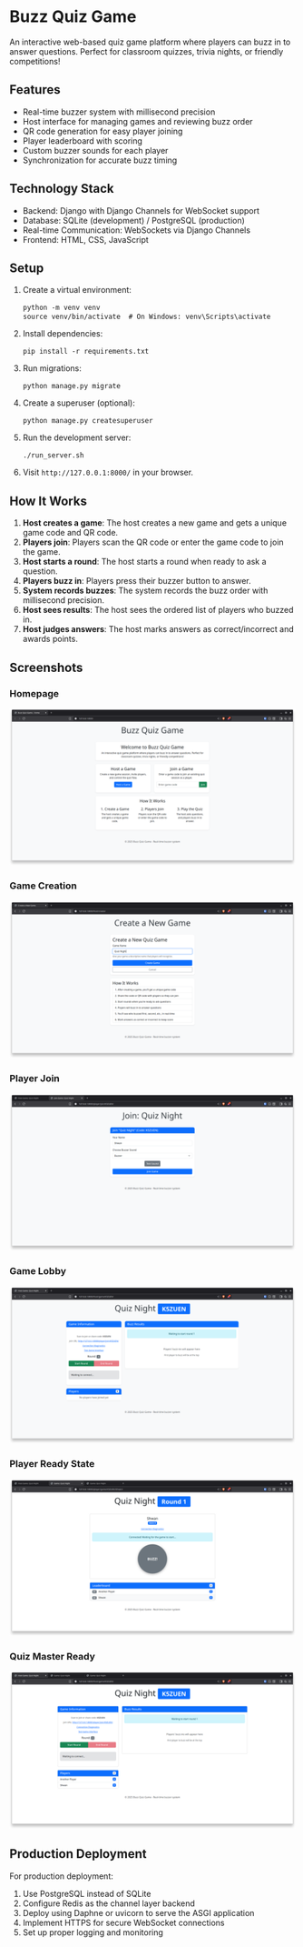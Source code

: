 # Buzz Quiz Game

An interactive web-based quiz game platform where players can buzz in to answer questions. Perfect for classroom quizzes, trivia nights, or friendly competitions!

## Features

- Real-time buzzer system with millisecond precision
- Host interface for managing games and reviewing buzz order
- QR code generation for easy player joining
- Player leaderboard with scoring
- Custom buzzer sounds for each player
- Synchronization for accurate buzz timing

## Technology Stack

- Backend: Django with Django Channels for WebSocket support
- Database: SQLite (development) / PostgreSQL (production)
- Real-time Communication: WebSockets via Django Channels
- Frontend: HTML, CSS, JavaScript

## Setup

1. Create a virtual environment:
   ```
   python -m venv venv
   source venv/bin/activate  # On Windows: venv\Scripts\activate
   ```

2. Install dependencies:
   ```
   pip install -r requirements.txt
   ```

3. Run migrations:
   ```
   python manage.py migrate
   ```

4. Create a superuser (optional):
   ```
   python manage.py createsuperuser
   ```

5. Run the development server:
   ```
   ./run_server.sh
   ```

6. Visit `http://127.0.0.1:8000/` in your browser.

## How It Works

1. **Host creates a game**: The host creates a new game and gets a unique game code and QR code.
2. **Players join**: Players scan the QR code or enter the game code to join the game.
3. **Host starts a round**: The host starts a round when ready to ask a question.
4. **Players buzz in**: Players press their buzzer button to answer.
5. **System records buzzes**: The system records the buzz order with millisecond precision.
6. **Host sees results**: The host sees the ordered list of players who buzzed in.
7. **Host judges answers**: The host marks answers as correct/incorrect and awards points.

## Screenshots

### Homepage
![Homepage](images/homepage.png)

### Game Creation
![Create Game](images/create_game.png)

### Player Join
![Player Join](images/player_join.png)

### Game Lobby
![Lobby](images/lobby.png)

### Player Ready State
![Player Ready](images/player_ready.png)

### Quiz Master Ready
![Quiz Master Ready](images/quiz_master_ready.png)

## Production Deployment

For production deployment:

1. Use PostgreSQL instead of SQLite
2. Configure Redis as the channel layer backend
3. Deploy using Daphne or uvicorn to serve the ASGI application
4. Implement HTTPS for secure WebSocket connections
5. Set up proper logging and monitoring